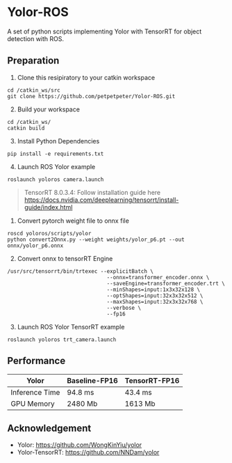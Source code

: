 # Yolor-ROS
A set of python scripts implementing Yolor with TensorRT for object detection with ROS.

## Preparation
1. Clone this resipiratory to your catkin workspace
```
cd /catkin_ws/src
git clone https://github.com/petpetpeter/Yolor-ROS.git
```
2. Build your workspace
```
cd /catkin_ws/
catkin build
```
3. Install Python Dependencies
```
pip install -e requirements.txt
```
4. Launch ROS Yolor example
```
roslaunch yoloros camera.launch
```

> TensorRT 8.0.3.4: Follow installation guide here https://docs.nvidia.com/deeplearning/tensorrt/install-guide/index.html
1. Convert pytorch weight file to onnx file
```
roscd yoloros/scripts/yolor
python convert2Onnx.py --weight weights/yolor_p6.pt --out onnx/yolor_p6.onnx 
```
2. Convert onnx to tensorRT Engine
```
/usr/src/tensorrt/bin/trtexec --explicitBatch \
                                --onnx=transformer_encoder.onnx \
                                --saveEngine=transformer_encoder.trt \
                                --minShapes=input:1x3x32x128 \
                                --optShapes=input:32x3x32x512 \
                                --maxShapes=input:32x3x32x768 \
                                --verbose \
                                --fp16
```
3. Launch ROS Yolor TensorRT example
```
roslaunch yoloros trt_camera.launch
```

## Performance
Yolor | Baseline-FP16 | TensorRT-FP16 
--- | --- | ---  
Inference Time | 94.8 ms | 43.4 ms 
GPU Memory | 2480 Mb | 1613 Mb

## Acknowledgement
- Yolor: https://github.com/WongKinYiu/yolor
- Yolor-TensorRT: https://github.com/NNDam/yolor
